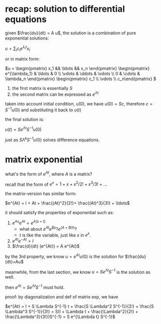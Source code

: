 # recap: solution to differential equations

given $`\frac{du}{dt} = A u`$, the solution is a combination of pure exponential solutions:

$`u = \sum_i c_i e^{\lambda_i t} x_i`$

or in matrix form:

$`u = \begin{pmatrix} x_1 && \ldots && x_n \end{pmatrix} \begin{pmatrix} e^{\lambda_1} & \ldots & 0 \\ \vdots & \ddots & \vdots \\ 0 & \cdots & \lambda_n \end{pmatrix} \begin{pmatrix} c_1 \\ \vdots \\ c_n\end{pmatrix} `$

1. the first matrix is essentially $`S`$
2. the second matrix can be expressed as $`e^{\Lambda t}`$

taken into account initial condition, $`u(0)`$, we have $`u(0)=Sc`$, therefore $`c=S^{-1}u(0)`$ and substituting it back to $`u(t)`$

the final solution is:

$`u(t) = S e^{\Lambda t} S^{-1} u(0)`$

just as $`S \Lambda^k S^{-1} u(0)`$ solves difference equations. 

# matrix exponential

what's the form of $`e^{At}`$, where $`A`$ is a matrix?

recall that the form of $`e^x = 1 + x + x^2/2! + x^3/3! + \ldots`$

the matrix-version has similar form:

$`e^{At} = I + At + \frac{(At)^2}{2!}+ \frac{(At)^3}{3!} + \ldots`$

it should satisfy the properties of exponential such as:

1. $`e^{As} e^{At} = e^{A(s+t)}`$
   - what about $`e^{At} e^{By} ? e^{(A+B)t)}`$?
   - $`t`$ is like the variable, just like $`x`$ in $`e^x`$.
2. $`e^{At} e^{-At} = I`$
3. $`\frac{d}{dt} (e^{At}) = A e^{At}`$

by the 3rd property, we know $`u=e^{At}u(0)`$ is the solution for $`\frac{du}{dt}=Au`$

meanwhile, from the last section, we know $`u=S e^{\Lambda t} S^{-1}`$ is the solution as well. 

then $`e^{At} = S e^{\Lambda t} S^{-1}`$ must hold. 

proof: by diagonalization and def of matrix exp, we have

$`e^{At} = I + S \Lambda S^{-1} t + \frac{S \Lambda^2 S^{-1}}{2!} + \frac{S \Lambda^3 S^{-1}}{3!} = S(I + \Lambda t + \frac{\Lambda^2}{2!} + \frac{\Lambda^3}{3!})S^{-1} = S e^{\Lambda t} S^{-1}`$